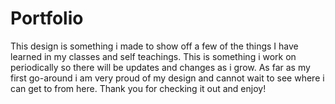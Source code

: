 # Portfolio
This design is something i made to show off a few of the things I have learned in my classes and self teachings. This is something i work on periodically so there will be updates and changes as i grow. As far as my first go-around i am very proud of my design and cannot wait to see where i can get to from here. Thank you for checking it out and enjoy! 
